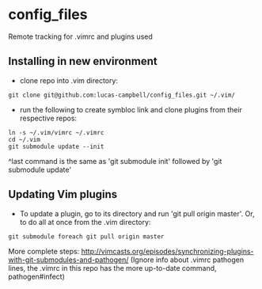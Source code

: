 # config_files
Remote tracking for .vimrc and plugins used

## Installing in new environment
- clone repo into .vim directory:
```
git clone git@github.com:lucas-campbell/config_files.git ~/.vim/
```
- run the following to create symbloc link and clone plugins from their respective repos:
```
ln -s ~/.vim/vimrc ~/.vimrc
cd ~/.vim
git submodule update --init
```
^last command is the same as 'git submodule init' followed by 'git submodule update'

## Updating Vim plugins
- To update a plugin, go to its directory and run 'git pull origin master'. Or, to do all at once from the .vim directory:
```
git submodule foreach git pull origin master
```
More complete steps: 
http://vimcasts.org/episodes/synchronizing-plugins-with-git-submodules-and-pathogen/
(Ignore info about .vimrc pathogen lines, the .vimrc in this repo has the more up-to-date
command, pathogen#infect)
